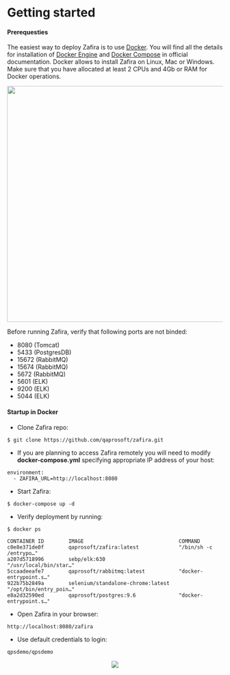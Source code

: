 # Getting started

#### Prerequesties
The easiest way to deploy Zafira is to use [Docker](https://docs.docker.com/). You will find all the details for installation of [Docker Engine](https://docs.docker.com/install/) and [Docker Compose](https://docs.docker.com/compose/install/) in official documentation. Docker allows to install Zafira on Linux, Mac or Windows. Make sure that you have allocated at least 2 CPUs and 4Gb or RAM for Docker operations.

<p align="center">
  <img width="650px" height="550px" src="../img/docker.png">
</p>

Before running Zafira, verify that following ports are not binded:

* 8080  (Tomcat)
* 5433  (PostgresDB)
* 15672 (RabbitMQ)
* 15674 (RabbitMQ)
* 5672  (RabbitMQ)
* 5601  (ELK)
* 9200  (ELK)
* 5044  (ELK)
 
#### Startup in Docker
* Clone Zafira repo:
```
$ git clone https://github.com/qaprosoft/zafira.git
```

* If you are planning to access Zafira remotely you will need to modify **docker-compose.yml** specifying appropriate IP address of your host:
```
environment:
  - ZAFIRA_URL=http://localhost:8080
```

* Start Zafira:
```
$ docker-compose up -d
```

* Verify deployment by running:
```
$ docker ps

CONTAINER ID        IMAGE                               COMMAND    
c0e8e371de0f        qaprosoft/zafira:latest             "/bin/sh -c /entrypo…"
a207d5718996        sebp/elk:630                        "/usr/local/bin/star…" 
5ccaadeeafe7        qaprosoft/rabbitmq:latest           "docker-entrypoint.s…"
922b75b2849a        selenium/standalone-chrome:latest   "/opt/bin/entry_poin…"
e8a2d32590ed        qaprosoft/postgres:9.6              "docker-entrypoint.s…"
```

* Open Zafira in your browser:
```
http://localhost:8080/zafira
```

* Use default credentials to login:
```
qpsdemo/qpsdemo
```

<p align="center">
  <img src="../img/login.png">
</p>
